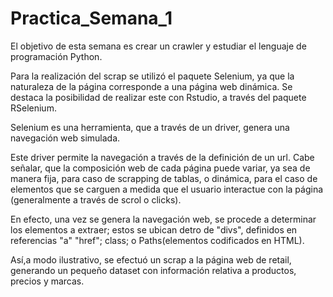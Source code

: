 # Practica_Semana_1
El objetivo de esta semana es crear un crawler y estudiar el lenguaje de programación Python. 

Para la realización del scrap se utilizó el paquete Selenium, ya que la naturaleza de la página corresponde a una página web dinámica.
Se destaca la posibilidad de realizar este con Rstudio, a través del paquete RSelenium.

Selenium es una herramienta, que a través de un driver, genera una navegación web simulada. 

Este driver permite la navegación a través de la definición de un url. Cabe señalar, que la composición web de cada página puede variar, ya sea de manera fija, para caso de scrapping de tablas, o dinámica, para el caso de elementos que se carguen a medida que el usuario interactue con la página (generalmente a través de scrol o clicks).

En efecto, una vez se genera la navegación web, se procede a determinar los elementos a extraer; estos se ubican detro de "divs", definidos en referencias "a" "href"; class; o Paths(elementos codificados en HTML).

Así,a modo ilustrativo, se efectuó un scrap a la página web de retail, generando un pequeño dataset con información relativa a productos, precios y marcas.
